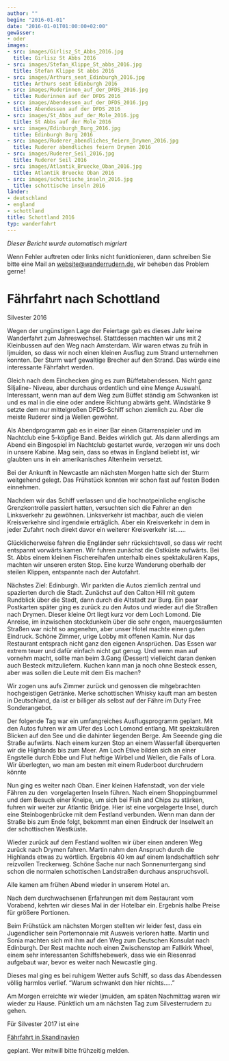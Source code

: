 ```yaml
---
author: ""
begin: "2016-01-01"
date: "2016-01-01T01:00:00+02:00"
gewässer:
- oder
images:
- src: images/Girlisz_St_Abbs_2016.jpg
  title: Girlisz St Abbs 2016
- src: images/Stefan_Klippe_St_abbs_2016.jpg
  title: Stefan Klippe St abbs 2016
- src: images/Arthurs_seat_Edinburgh_2016.jpg
  title: Arthurs seat Edinburgh 2016
- src: images/Ruderinnen_auf_der_DFDS_2016.jpg
  title: Ruderinnen auf der DFDS 2016
- src: images/Abendessen_auf_der_DFDS_2016.jpg
  title: Abendessen auf der DFDS 2016
- src: images/St_Abbs_auf_der_Mole_2016.jpg
  title: St Abbs auf der Mole 2016
- src: images/Edinburgh_Burg_2016.jpg
  title: Edinburgh Burg 2016
- src: images/Ruderer_abendliches_feiern_Drymen_2016.jpg
  title: Ruderer abendliches feiern Drymen 2016
- src: images/Ruderer_Seil_2016.jpg
  title: Ruderer Seil 2016
- src: images/Atlantik_Bruecke_Oban_2016.jpg
  title: Atlantik Bruecke Oban 2016
- src: images/schottische_inseln_2016.jpg
  title: schottische inseln 2016
länder:
- deutschland
- england
- schottland
title: Schottland 2016
typ: wanderfahrt
---
```



*Dieser Bericht wurde automatisch migriert*

Wenn Fehler auftreten oder links nicht funktionieren, dann schreiben Sie bitte eine Mail an website@wanderrudern.de, wir beheben das Problem gerne!



# Fährfahrt nach Schottland


Silvester 2016

Wegen der ungünstigen Lage der Feiertage gab es dieses Jahr keine Wanderfahrt zum Jahreswechsel. Stattdessen machten wir uns mit 2 Kleinbussen auf den Weg nach Amsterdam. Wir waren etwas zu früh in Ijmuiden, so dass wir noch einen kleinen Ausflug zum Strand unternehmen konnten. Der Sturm warf gewaltige Brecher auf den Strand. Das würde eine interessante Fährfahrt werden.

Gleich nach dem Einchecken ging es zum Büffetabendessen. Nicht ganz Siljaline- Niveau, aber durchaus ordentlich und eine Menge Auswahl. Interessant, wenn man auf dem Weg zum Büffet ständig am Schwanken ist und es mal in die eine oder andere Richtung abwärts geht. Windstärke 9 setzte dem nur mittelgroßen DFDS-Schiff schon ziemlich zu. Aber die meiste Ruderer sind ja Wellen gewöhnt.

Als Abendprogramm gab es in einer Bar einen Gitarrenspieler und im Nachtclub eine 5-köpfige Band. Beides wirklich gut. Als dann allerdings am Abend ein Bingospiel im Nachtclub gestartet wurde, verzogen wir uns doch in unsere Kabine. Mag sein, dass so etwas in England beliebt ist, wir glaubten uns in ein amerikanisches Altenheim versetzt.

Bei der Ankunft in Newcastle am nächsten Morgen hatte sich der Sturm weitgehend gelegt. Das Frühstück konnten wir schon fast auf festen Boden einnehmen.

Nachdem wir das Schiff verlassen und die hochnotpeinliche englische Grenzkontrolle passiert hatten, versuchten sich die Fahrer an den Linksverkehr zu gewöhnen. Linksverkehr ist machbar, auch die vielen Kreisverkehre sind irgendwie erträglich. Aber ein Kreisverkehr in dem in jeder Zufahrt noch direkt davor ein weiterer Kreisverkehr ist......

Glücklicherweise fahren die Engländer sehr rücksichtsvoll, so dass wir recht entspannt vorwärts kamen. Wir fuhren zunächst die Ostküste aufwärts. Bei St. Abbs einem kleinen Fischereihafen unterhalb eines spektakulären Kaps, machten wir unseren ersten Stop. Eine kurze Wanderung oberhalb der steilen Klippen, entspannte nach der Autofahrt.

Nächstes Ziel: Edinburgh. Wir parkten die Autos ziemlich zentral und spazierten durch die Stadt. Zunächst auf den Calton Hill mit gutem Rundblick über die Stadt, dann durch die Altstadt zur Burg. Ein paar Postkarten später ging es zurück zu den Autos und wieder auf die Straßen nach Drymen. Dieser kleine Ort liegt kurz vor dem Loch Lomond. Die Anreise, im inzwischen stockdunkeln über die sehr engen, mauergesäumten Straßen war nicht so angenehm, aber unser Hotel machte einen guten Eindruck. Schöne Zimmer, urige Lobby mit offenen Kamin. Nur das Restaurant entsprach nicht ganz den eigenen Ansprüchen. Das Essen war extrem teuer und dafür einfach nicht gut genug. Und wenn man auf vornehm macht, sollte man beim 3.Gang (Dessert) vielleicht daran denken auch Besteck mitzuliefern. Kuchen kann man ja noch ohne Besteck essen, aber was sollen die Leute mit dem Eis machen?

Wir zogen uns aufs Zimmer zurück und genossen die mitgebrachten hochgeistigen Getränke. Merke schottischen Whisky kauft man am besten in Deutschland, da ist er billiger als selbst auf der Fähre im Duty Free Sonderangebot.

Der folgende Tag war ein umfangreiches Ausflugsprogramm geplant. Mit den Autos fuhren wir am Ufer des Loch Lomond entlang. Mit spektakulären Blicken auf den See und die dahinter liegenden Berge. Am Seeende ging die Straße aufwärts. Nach einem kurzen Stop an einem Wasserfall überquerten wir die Highlands bis zum Meer. Am Loch Etive bilden sich an einer Engstelle durch Ebbe und Flut heftige Wirbel und Wellen, die Falls of Lora. Wir überlegten, wo man am besten mit einem Ruderboot durchrudern könnte

Nun ging es weiter nach Oban. Einer kleinen Hafenstadt, von der viele Fähren zu den  vorgelagerten Inseln führen. Nach einem Shoppingbummel und dem Besuch einer Kneipe, um sich bei Fish and Chips zu stärken, fuhren wir weiter zur Atlantic Bridge. Hier ist eine vorgelagerte Insel, durch eine Steinbogenbrücke mit dem Festland verbunden. Wenn man dann der Straße bis zum Ende folgt, bekommt man einen Eindruck der Inselwelt an der schottischen Westküste.

Wieder zurück auf dem Festland wollten wir über einen anderen Weg zurück nach Drymen fahren. Martin nahm den Anspruch durch die Highlands etwas zu wörtlich. Ergebnis 40 km auf einem landschaftlich sehr reizvollen Treckerweg. Schöne Sache nur nach Sonnenuntergang sind schon die normalen schottischen Landstraßen durchaus anspruchsvoll.

Alle kamen am frühen Abend wieder in unserem Hotel an.

Nach dem durchwachsenen Erfahrungen mit dem Restaurant vom Vorabend, kehrten wir dieses Mal in der Hotelbar ein. Ergebnis halbe Preise für größere Portionen.

Beim Frühstück am nächsten Morgen stellten wir leider fest, dass ein Jugendlicher sein Portemonnaie mit Ausweis verloren hatte. Martin und Sonia machten sich mit ihm auf den Weg zum Deutschen Konsulat nach Edinburgh. Der Rest machte noch einen Zwischenstop am Fallkirk Wheel, einem sehr interessanten Schiffshebewerk, dass wie ein Riesenrad aufgebaut war, bevor es weiter nach Newcastle ging.

Dieses mal ging es bei ruhigem Wetter aufs Schiff, so dass das Abendessen völlig harmlos verlief. “Warum schwankt den hier nichts.....”

Am Morgen erreichte wir wieder Ijmuiden, am späten Nachmittag waren wir wieder zu Hause. Pünktlich um am nächsten Tag zum Silvesterrudern zu gehen.

Für Silvester 2017 ist eine

[Fährfahrt in Skandinavien](/berichte/2016/faehre_silvester_2017)

geplant. Wer mitwill bitte frühzeitig melden.